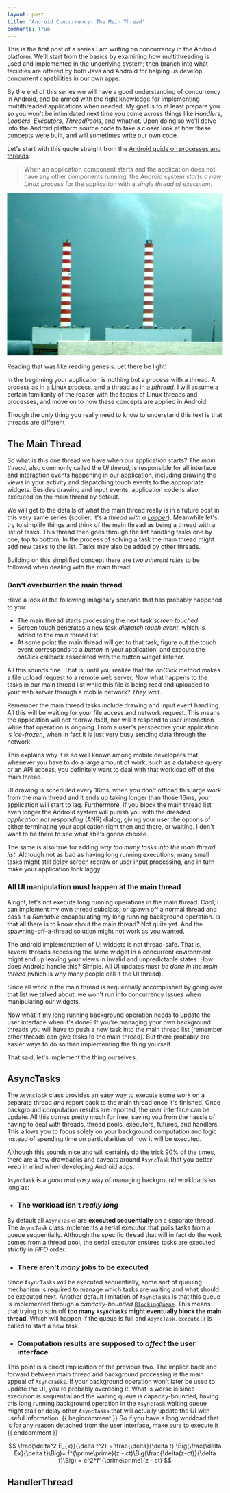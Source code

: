 ```yaml
---
layout: post
title: 'Android Concurrency: The Main Thread'
comments: True
---
```


This is the first post of a series I am writing on concurrency in the Android
platform. We'll start from the basics by examining how multithreading is used
and implemented in the underlying system; then branch into what facilities are
offered by both Java and Android for helping us develop concurrent capabilities
in our own apps.

By the end of this series we will have a good understanding of concurrency in
Android, and be armed with the right knowledge for implementing multithreaded
applications when needed. My goal is to at least prepare you so you won't be
intimidated next time you come across things like _Handlers_, _Loopers_,
_Executors_, _ThreadPools_, and whatnot. Upon doing so we'll delve into the
Android platform source code to take a closer look at how these concepts
were built, and will sometimes write our own code.

<span class="more"/>

Let's start with this quote straight from the [Android guide on processes and
threads](http://developer.android.com/guide/components/processes-and-threads.html).

> When an application component starts and the application does not have any
> other components running, the Android system _starts a new Linux process_ for
> the application with a _single thread of execution_.

![Off of the main thread!](/assets/asynctasks-vs-handlerthreads-01.jpg)
<p class="caption"> Reading that was like reading genesis. Let there be light!
</p>

In the beginning your application is nothing but a process with a thread. A
process as in a [Linux
process](http://www.tldp.org/LDP/tlk/kernel/processes.html), and a thread as in
a [_pthread_](https://en.wikipedia.org/wiki/POSIX_Threads). I will assume a
certain familiarity of the reader with the topics of Linux threads and
processes, and move on to how these concepts are applied in Android.

Though the
only thing you really need to know to understand this text is that threads are
different 

## The Main Thread

So what is this one thread we have when our application starts? The _main
thread_, also commonly called the _UI thread_, is responsible for all interface
and interaction events happening in our application, including drawing the
views in your activity and dispatching touch events to the appropriate widgets.
Besides drawing and input events, application code is also executed on the main
thread by default.

We will get to the details of what the main thread really is in a future post
in this very same series (spoiler: it's a _thread with a_
[_Looper_](https://www.youtube.com/watch?v=adPLIAnx9og)). Meanwhile let's try
to simplify things and think of the main thread as being a thread with a list
of tasks. This thread then goes through the list handling tasks one by one, top
to bottom. In the process of solving a task the main thread might add new tasks
to the list. Tasks may also be added by other threads.

Building on this simplified concept there are _two inherent rules_ to be
followed when dealing with the main thread.

### Don't overburden the main thread

Have a look at the following imaginary scenario that has probably happened to
you:

- The main thread starts processing the next task _screen touched_.
- Screen touch generates a new task _dispatch touch event_, which is added to
  the main thread list.
- At some point the main thread will get to that task, figure out the touch
  event corresponds to a _button_ in your application, and execute the
_onClick_ callback associated with the button widget listener.

All this sounds fine. That is, until you realize that the _onClick_ method
makes a file upload request to a remote web server. Now what happens to the
tasks in our main thread list while this file is being read and uploaded to
your web server through a mobile network? _They wait_.

Remember the main thread tasks include drawing and input event handling. All
this will be waiting for your file access and network request. This means the
application will not redraw itself, nor will it respond to user interaction
while that operation is ongoing. From a user's perspective your application is
_ice-frozen_, when in fact it is just very busy sending data through the
network.

This explains why it is so well known among mobile developers that whenever you
have to do a large amount of work, such as a database query or an API access,
you definitely want to deal with that workload off of the main thread.

UI drawing is scheduled every 16ms, when you don't offload this large work from
the main thread and it ends up taking longer than those 16ms, your application
will start to lag. Furthermore, if you block the main thread list even longer
the Android system will punish you with the dreaded _application not
responding_ (ANR) dialog, giving your user the options of either terminating
your application right then and there, or waiting. I don't want to be there to
see what she's gonna choose.

The same is also true for adding _way too many tasks into the main thread
list_. Although not as bad as having long running executions, many small tasks
might still delay screen redraw or user input processing, and in turn make your
application look laggy.

### All UI manipulation must happen at the main thread

Alright, let's not execute long running operations in the main thread. Cool, I
can implement my own thread subclass, or spawn off a normal thread and pass it
a _Runnable_ encapsulating my long running background operation. Is that all
there is to know about the main thread? Not quite yet. And the
spawning-off-a-thread solution might not work as you wanted.

The android implementation of UI widgets is not thread-safe. That is, several
threads accessing the same widget in a concurrent environment might end up
leaving your views in invalid and unpredictable states. How does Android handle
this?  Simple. All UI updates _must be done in the main thread_ (which is why
many people call it the UI thread).

Since all work in the main thread is sequentially accomplished by going over
that list we talked about, we won't run into concurrency issues when
manipulating our widgets.

Now what if my long running background operation needs to update the user
interface when it's done? If you're managing your own background threads you
will have to push a new task into the main thread list (remember other threads
can give tasks to the main thread). But there probably are easier ways to do so
than implementing the thing yourself.

That said, let's implement the thing ourselves.

## AsyncTasks

The `AsyncTask` class provides an easy way to execute some work on a separate
thread *and* report back to the main thread once it's finished. Once background
computation results are reported, the user interface can be update. All this
comes pretty much for free, saving you from the hassle of having to deal with
threads, thread pools, executors, futures, and handlers. This allows you to
focus solely on your background computation and logic instead of spending time
on particularities of how it will be executed.

Although this sounds nice and will certainly do the trick 90% of the times,
there are a few drawbacks and caveats around `AsyncTask` that you better keep
in mind when developing Android apps.

`AsyncTask` is a *good and easy* way of managing background workloads so long as:

* ### The workload isn't *really long*
By default all `AsyncTasks` are **executed sequentially** on a separate thread.
The `AsyncTask` class implements a serial executor that polls tasks from a
queue sequentially. Although the specific thread that will in fact do the work
comes from a thread pool, the serial executor ensures tasks are executed
strictly in *FIFO* order.
* ### There aren't *many* jobs to be executed
Since `AsyncTasks` will be executed sequentially, some sort of queuing
mechanism is required to manage which tasks are waiting and what should be
executed next. Another default limitation of `AsyncTasks` is that this queue is
implemented through a *capacity-bounded* [`BlockingQueue`](). This means that
trying to spin off **too many `AsyncTasks` might eventually block the main
thread**. Which will happen if the queue is full and `AsyncTask.execute()` is
called to start a new task.
* ### Computation results are supposed to *affect* the user interface
This point is a direct implication of the previous two. The implicit back and
forward between main thread and background processing is the main appeal of
`AsyncTasks`. If your background operation won't later be used to update the
UI, you're probably overdoing it. What is worse is since execution is
sequential and the waiting queue is capacity-bounded, having this long running
background operation in the `AsyncTask` waiting queue might stall or delay
other `AsyncTasks` that will actually update the UI with useful information.
{{ begincomment }}
So if you have a long workload that is for any reason detached from the user
interface, make sure to execute it
{{ endcomment }}


$$
\frac{\delta^2 E_{x}}{\delta t^2} = \frac{\delta}{\delta t} \Big(\frac{\delta
Ex}{\delta t}\Big)= f^{\prime\prime}(z - ct)\Big(\frac{\delta(z-ct)}{\delta
t}\Big) = c^2*f^{\prime\prime}(z - ct)
$$


## HandlerThread




















